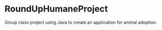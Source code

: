 # RoundUpHumaneProject
Group class project using Java to create an application for animal adoption.
